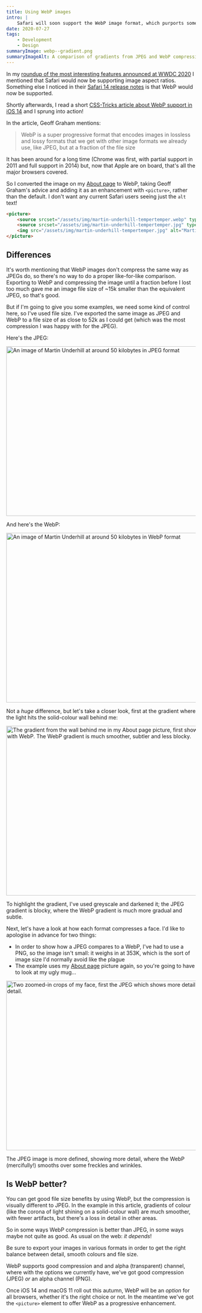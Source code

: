 ```yaml
---
title: Using WebP images
intro: |
    Safari will soon support the WebP image format, which purports some great advantages, but is it actually better than the formats we already use?
date: 2020-07-27
tags:
    - Development
    - Design
summaryImage: webp--gradient.png
summaryImageAlt: A comparison of gradients from JPEG and WebP compression, showing that the WebP gradient is much smoother, subtler and less blocky than JPEG.
---
```


In my [roundup of the most interesting features announced at WWDC 2020](/blog/wwdc-2020-roundup) I mentioned that Safari would now be supporting image aspect ratios. Something else I noticed in their [Safari 14 release notes](https://developer.apple.com/documentation/safari-release-notes/safari-14-release-notes) is that WebP would now be supported.

Shortly afterwards, I read a short [CSS-Tricks article about WebP support in iOS 14](https://css-tricks.com/webp-image-support-coming-to-ios-14/) and I sprung into action!

In the article, Geoff Graham mentions:

> WebP is a super progressive format that encodes images in lossless and lossy formats that we get with other image formats we already use, like JPEG, but at a fraction of the file size

It has been around for a long time (Chrome was first, with partial support in 2011 and full support in 2014) but, now that Apple are on board, that's all the major browsers covered.

So I converted the image on my [About page](/about) to WebP, taking Geoff Graham's advice and adding it as an enhancement with `<picture>`, rather than the default. I don't want any current Safari users seeing just the `alt` text!

```html
<picture>
    <source srcset="/assets/img/martin-underhill-tempertemper.webp" type="image/webp">
    <source srcset="/assets/img/martin-underhill-tempertemper.jpg" type="image/jpeg">
    <img src="/assets/img/martin-underhill-tempertemper.jpg" alt="Martin Underhill of tempertemper Web Design, holding a cup of tea and looking to his left, smiling." width="800" height="450">
</picture>
```


## Differences

It's worth mentioning that WebP images don't compress the same way as JPEGs do, so there's no way to do a proper like-for-like comparison. Exporting to WebP and compressing the image until a fraction before I lost too much gave me an image file size of ~15k smaller than the equivalent JPEG, so that's good.

But if I'm going to give you some examples, we need some kind of control here, so I've used file size. I've exported the same image as JPEG and WebP to a file size of as close to 52k as I could get (which was the most compression I was happy with for the JPEG).

Here's the JPEG:

<img src="/assets/img/blog/webp--martin-underhill.jpg" alt="An image of Martin Underhill at around 50 kilobytes in JPEG format" width="800" height="450" loading="lazy" decoding="async" />

And here's the WebP:

<img src="/assets/img/blog/webp--martin-underhill.webp" alt="An image of Martin Underhill at around 50 kilobytes in WebP format" width="800" height="450" loading="lazy" decoding="async" />

Not a *huge* difference, but let's take a closer look, first at the gradient where the light hits the solid-colour wall behind me:

<img src="/assets/img/blog/webp--gradient.png" alt="The gradient from the wall behind me in my About page picture, first showing how it compresses as a JPEG and then with WebP. The WebP gradient is much smoother, subtler and less blocky." width="800" height="450" loading="lazy" decoding="async" />

To highlight the gradient, I've used greyscale and darkened it; the JPEG gradient is blocky, where the WebP gradient is much more gradual and subtle.

Next, let's have a look at how each format compresses a face. I'd like to apologise in advance for two things:

- In order to show how a JPEG compares to a WebP, I've had to use a PNG, so the image isn't small: it weighs in at 353K, which is the sort of image size I'd normally avoid like the plague
- The example uses my [About page](/about) picture again, so you're going to have to look at my ugly mug…

<img src="/assets/img/blog/webp--face.png" alt="Two zoomed-in crops of my face, first the JPEG which shows more detail, then the WebP which shows slightly less detail." width="800" height="450" loading="lazy" decoding="async" />

The JPEG image is more defined, showing more detail, where the WebP (mercifully!) smooths over some freckles and wrinkles.


## Is WebP better?

You can get good file size benefits by using WebP, but the compression is visually different to JPEG. In the example in this article, gradients of colour (like the corona of light shining on a solid-colour wall) are much smoother, with fewer artifacts, but there's a loss in detail in other areas.

So in some ways WebP compression is better than JPEG, in some ways maybe not quite as good. As usual on the web: *it depends*!

Be sure to export your images in various formats in order to get the right balance between detail, smooth colours and file size.

WebP supports good compression and and alpha (transparent) channel, where with the options we currently have, we've got good compression (JPEG) *or* an alpha channel (PNG).

Once iOS 14 and macOS 11 roll out this autumn, WebP will be an *option* for all browsers, whether it's the right choice or not. In the meantime we've got the `<picture>` element to offer WebP as a progressive enhancement.

